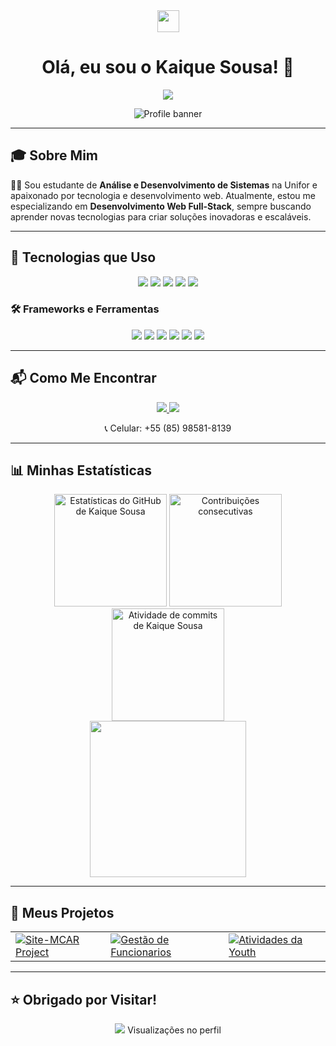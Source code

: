 <div align="center">
  <img src="https://media.giphy.com/media/hvRJCLFzcasrR4ia7z/giphy.gif" width="35px">
  <h1>Olá, eu sou o Kaique Sousa! 👋</h1>
  
  <p align="center">
    <img src="https://readme-typing-svg.herokuapp.com?color=36BCF7&center=true&vCenter=true&lines=Desenvolvedor+Web+Full-Stack;Resolvedor+de+Problemas;Sempre+aprendendo+coisas+novas;Construindo+projetos+incríveis">
  </p>

  <img src="https://github.com/kaiquesousa2005/kaiquesousa2005/blob/main/Profile%20(16)_page-0001.jpg" alt="Profile banner" />
</div>

---

## 🎓 Sobre Mim

👨‍💻 Sou estudante de **Análise e Desenvolvimento de Sistemas** na Unifor e apaixonado por tecnologia e desenvolvimento web. Atualmente, estou me especializando em **Desenvolvimento Web Full-Stack**, sempre buscando aprender novas tecnologias para criar soluções inovadoras e escaláveis.

---

## 🚀 Tecnologias que Uso

<div align="center">
  <img src="https://img.shields.io/badge/JavaScript-F7DF1E?style=for-the-badge&logo=javascript&logoColor=black" />
  <img src="https://img.shields.io/badge/SQL-4479A1?style=for-the-badge&logo=postgresql&logoColor=white" />
  <img src="https://img.shields.io/badge/TypeScript-3178C6?style=for-the-badge&logo=typescript&logoColor=white" />
  <img src="https://img.shields.io/badge/HTML5-E34F26?style=for-the-badge&logo=html5&logoColor=white" />
  <img src="https://img.shields.io/badge/CSS3-1572B6?style=for-the-badge&logo=css3&logoColor=white" />
</div>

### 🛠️ Frameworks e Ferramentas
<div align="center">
  <img src="https://img.shields.io/badge/Next.js-000000?style=for-the-badge&logo=nextdotjs&logoColor=white" />
  <img src="https://img.shields.io/badge/React-61DAFB?style=for-the-badge&logo=react&logoColor=black" />
  <img src="https://img.shields.io/badge/Node.js-339933?style=for-the-badge&logo=nodedotjs&logoColor=white" />
  <img src="https://img.shields.io/badge/Git-F05032?style=for-the-badge&logo=git&logoColor=white" />
  <img src="https://img.shields.io/badge/GitHub-181717?style=for-the-badge&logo=github&logoColor=white" />
  <img src="https://img.shields.io/badge/Visual_Studio_Code-007ACC?style=for-the-badge&logo=visualstudiocode&logoColor=white" />
</div>

---

## 📬 Como Me Encontrar

<div align="center">
  <a href="https://www.linkedin.com/in/kaique-marlon-93a7ba272/">
    <img src="https://img.shields.io/badge/LinkedIn-0077B5?style=for-the-badge&logo=linkedin&logoColor=white" />
  </a>
  <a href="mailto:kaique.freire@hotmail.com">
    <img src="https://img.shields.io/badge/Email-D14836?style=for-the-badge&logo=gmail&logoColor=white" />
  </a>
  <p>📞 Celular: +55 (85) 98581-8139</p>
</div>

---

## 📊 Minhas Estatísticas

<div align="center">
  <img height="180em" src="https://github-readme-stats.vercel.app/api?username=kaiquesousa2005&show_icons=true&theme=radical&include_all_commits=true&count_private=true" alt="Estatísticas do GitHub de Kaique Sousa"/>
  <img height="180em" src="https://github-readme-streak-stats.herokuapp.com/?user=kaiquesousa2005&theme=radical" alt="Contribuições consecutivas"/>
</div>

<div align="center">
  <img height="180em" src="https://github-readme-activity-graph.vercel.app/graph?username=kaiquesousa2005&theme=dracula" alt="Atividade de commits de Kaique Sousa"/>
</div>
<div align="center">
<img height="250em" src="https://github-readme-stats.vercel.app/api/top-langs/?username=kaiquesousa2005&theme=radical"/>
</div>

---

## 📂 Meus Projetos

<div align="center">
  <table>
    <tr>
      <td><a href="https://github.com/kaiquesousa2005/Site-MCAR"><img src="https://github-readme-stats.vercel.app/api/pin/?username=kaiquesousa2005&repo=Site-MCAR&theme=radical" alt="Site-MCAR Project"></a></td>
      <td><a href="https://github.com/kaiquesousa2005/gest-o-funcionario"><img src="https://github-readme-stats.vercel.app/api/pin/?username=kaiquesousa2005&repo=gest-o-funcionario&theme=radical" alt="Gestão de Funcionarios"></a></td>
      <td><a href="https://github.com/kaiquesousa2005/Atividades-da-Youth"><img src="https://github-readme-stats.vercel.app/api/pin/?username=kaiquesousa2005&repo=Atividades-da-Youth&theme=radical" alt="Atividades da Youth"></a></td>
    </tr>
  </table>
</div>

---

## ⭐️ Obrigado por Visitar!

<div align="center">
  <p><img src="https://komarev.com/ghpvc/?username=kaiquesousa2005&style=for-the-badge&color=blue"> Visualizações no perfil</p>
</div>
